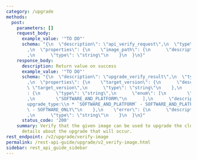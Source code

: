 ```yaml
---
category: /upgrade
methods:
  post:
    parameters: []
    request_body:
      example_value: '"TO DO"'
      schema: "{\n  \"description\": \"api_verify_request\",\n  \"type\": \"object\"\
        ,\n  \"properties\": {\n    \"image_path\": {\n      \"description\": \"image_path\"\
        ,\n      \"type\": \"string\"\n    }\n  }\n}"
    response_body:
      description: Return value on success
      example_value: '"TO DO"'
      schema: "{\n  \"description\": \"upgrade_verify_result\",\n  \"type\": \"object\"\
        ,\n  \"properties\": {\n    \"target_version\": {\n      \"description\":\
        \ \"target_version\",\n      \"type\": \"string\"\n    },\n    \"upgrade_type\"\
        : {\n      \"type\": \"string\",\n      \"enum\": [\n        \"SOFTWARE_ONLY\"\
        ,\n        \"SOFTWARE_AND_PLATFORM\"\n      ],\n      \"description\": \"\
        upgrade_type:\\n * `SOFTWARE_AND_PLATFORM` - SOFTWARE_AND_PLATFORM,\\n * `SOFTWARE_ONLY`\
        \ - SOFTWARE_ONLY\"\n    },\n    \"error\": {\n      \"description\": \"error\"\
        ,\n      \"type\": \"string\"\n    }\n  }\n}"
      status_code: '200'
    summary: Verify that the given image can be used to upgrade the cluster and retrieve
      details about the upgrade that will occur.
rest_endpoint: /v2/upgrade/verify-image
permalink: /rest-api-guide/upgrade/v2_verify-image.html
sidebar: rest_api_guide_sidebar
---
```

